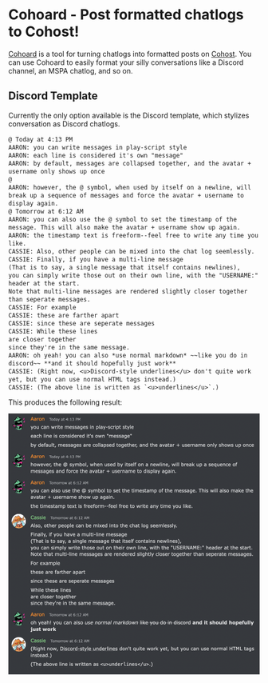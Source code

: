 # Cohoard - Post formatted chatlogs to Cohost!

[Cohoard](https://a2aaron.github.io/Cohoard/) is a tool for turning chatlogs into formatted posts on [Cohost](https://cohost.org/). You can use Cohoard to easily format your silly conversations like a Discord channel, an MSPA chatlog, and so on.

## Discord Template

Currently the only option available is the Discord template, which stylizes conversation as Discord chatlogs.

```
@ Today at 4:13 PM
AARON: you can write messages in play-script style
AARON: each line is considered it's own "message"
AARON: by default, messages are collapsed together, and the avatar + username only shows up once
@
AARON: however, the @ symbol, when used by itself on a newline, will break up a sequence of messages and force the avatar + username to display again.
@ Tomorrow at 6:12 AM
AARON: you can also use the @ symbol to set the timestamp of the message. This will also make the avatar + username show up again.
AARON: the timestamp text is freeform--feel free to write any time you like.
CASSIE: Also, other people can be mixed into the chat log seemlessly.
CASSIE: Finally, if you have a multi-line message
(That is to say, a single message that itself contains newlines),
you can simply write those out on their own line, with the "USERNAME:" header at the start.
Note that multi-line messages are rendered slightly closer together than seperate messages.
CASSIE: For example
CASSIE: these are farther apart
CASSIE: since these are seperate messages
CASSIE: While these lines
are closer together
since they're in the same message.
AARON: oh yeah! you can also *use normal markdown* ~~like you do in discord~~ **and it should hopefully just work**
CASSIE: (Right now, <u>Discord-style underlines</u> don't quite work yet, but you can use normal HTML tags instead.)
CASSIE: (The above line is written as `<u>underlines</u>`.)
```

This produces the following result:

![The rendered result of the above chatlog, which is stylized as a Discord conversation](readme-images/discord_template.png)